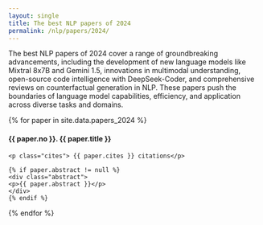 ```yaml
---
layout: single
title: The best NLP papers of 2024
permalink: /nlp/papers/2024/
---
```


<div>
<p class="featured_snippet">The best NLP papers of 2024 cover a range of groundbreaking advancements, including the development of new language models like Mixtral 8x7B and Gemini 1.5, innovations in multimodal understanding, open-source code intelligence with DeepSeek-Coder, and comprehensive reviews on counterfactual generation in NLP. These papers push the boundaries of language model capabilities, efficiency, and application across diverse tasks and domains.</p>
{% for paper in site.data.papers_2024 %}
    <h4>{{ paper.no }}. <a href="{{ paper.url }}" style="text-decoration:none" target="_blank">{{ paper.title }}</a></h4>

    <p class="cites"> {{ paper.cites }} citations</p>

    {% if paper.abstract != null %}
    <div class="abstract">
    <p>{{ paper.abstract }}</p>
    </div>
    {% endif %}
{% endfor %}
</div>

